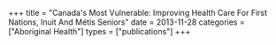 +++
title = "Canada's Most Vulnerable: Improving Health Care For First Nations, Inuit And Métis Seniors"
date = 2013-11-28
categories = ["Aboriginal Health"]
types = ["publications"]
+++
